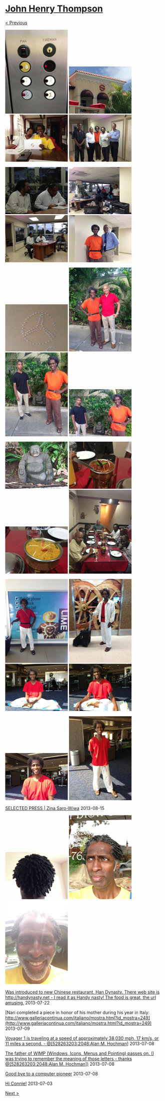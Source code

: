# [John Henry Thompson](../README.md)

[< Previous](2013-08-29-2.md)

[![](../media/2013-08-29/Jamaica-2065-thumb.jpg)](../posts/2013-08-29-54.md) [![](../media/2013-08-29/Jamaica-2066-thumb.jpg)](../posts/2013-08-29-55.md) [![](../media/2013-08-29/Jamaica-2067-thumb.jpg)](../posts/2013-08-29-56.md) [![](../media/2013-08-29/Jamaica-2068-thumb.jpg)](../posts/2013-08-29-57.md)

[![](../media/2013-08-29/Jamaica-2069-thumb.jpg)](../posts/2013-08-29-58.md) [![](../media/2013-08-29/Jamaica-2070-thumb.jpg)](../posts/2013-08-29-59.md) [![](../media/2013-08-29/Jamaica-2071-thumb.jpg)](../posts/2013-08-29-60.md) [![](../media/2013-08-29/Jamaica-2072-thumb.jpg)](../posts/2013-08-29-61.md)

[![](../media/2013-08-29/Jamaica-2073-thumb.jpg)](../posts/2013-08-29-62.md) [![](../media/2013-08-29/Jamaica-2074-thumb.jpg)](../posts/2013-08-29-63.md) [![](../media/2013-08-29/Jamaica-2075-thumb.jpg)](../posts/2013-08-29-64.md) [![](../media/2013-08-29/Jamaica-2076-thumb.jpg)](../posts/2013-08-29-65.md)

[![](../media/2013-08-29/Jamaica-2077-thumb.jpg)](../posts/2013-08-29-66.md) [![](../media/2013-08-29/Jamaica-2078-thumb.jpg)](../posts/2013-08-29-67.md) [![](../media/2013-08-29/Jamaica-2079-thumb.jpg)](../posts/2013-08-29-68.md) [![](../media/2013-08-29/Jamaica-2080-thumb.jpg)](../posts/2013-08-29-69.md)

[![](../media/2013-08-29/Jamaica-2081-thumb.jpg)](../posts/2013-08-29-70.md) [![](../media/2013-08-29/Jamaica-2082-thumb.jpg)](../posts/2013-08-29-71.md) [![](../media/2013-08-29/Jamaica-2083-thumb.jpg)](../posts/2013-08-29-72.md) [![](../media/2013-08-29/Jamaica-2084-thumb.jpg)](../posts/2013-08-29-73.md)

[![](../media/2013-08-29/Jamaica-2085-thumb.jpg)](../posts/2013-08-29-74.md) [![](../media/2013-08-29/Jamaica-2086-thumb.jpg)](../posts/2013-08-29-75.md)

[SELECTED PRESS | Zina Saro-Wiwa](http://www.zinasarowiwa.com/press/)
2013-08-15

[![](../media/2013-07-29/New-Look-thumb.jpg)](../posts/2013-07-29-1.md) [![](../media/2013-07-29/New-Look-1-thumb.jpg)](../posts/2013-07-29-2.md) [![](../media/2013-07-29/New-Look-2-thumb.jpg)](../posts/2013-07-29-3.md)

[Was introduced to new Chinese restaurant, Han Dynasty. There web site is http://handynasty.net - I read it as Handy nasty! The food is great, the url amusing.](http://handynasty.net/)
2013-07-22



[Nari completed a piece in honor of his mother during his year in Italy: http://www.galleriacontinua.com/italiano/mostra.html?id_mostra=249](http://www.galleriacontinua.com/italiano/mostra.html?id_mostra=249)
2013-07-09



[Voyager 1 is traveling at a speed of approximately 38,030 mph, 17 km/s, or 11 miles a second. - @[528263203:2048:Alan M. Hochman]](http://www.nytimes.com/2013/06/28/science/space/going-going-still-going-voyager-1-at-solar-systems-edge.html?ref=us)
2013-07-08



[The father of WIMP (Windows, Icons, Menus and Pointing) passes on. (I was trying to remember the meaning of those letters - thanks @[528263203:2048:Alan M. Hochman])](http://www.nytimes.com/2013/07/04/technology/douglas-c-engelbart-inventor-of-the-computer-mouse-dies-at-88.html?hp)
2013-07-08



[Good bye to a computer pioneer](http://www.nytimes.com/2013/07/04/technology/douglas-c-engelbart-inventor-of-the-computer-mouse-dies-at-88.html?smid=fb-share)
2013-07-08



[Hi Connie!](facebook.com)
2013-07-03

[Next >](2013-03-09-1.md)